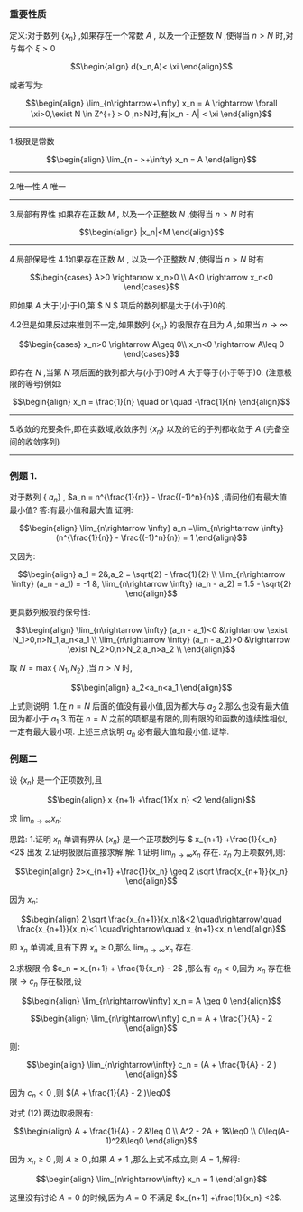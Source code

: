 ### 重要性质
定义:对于数列 $\left\{x_n\right\}$ ,如果存在一个常数 $A$ , 以及一个正整数 $N$ ,使得当 $n>N$ 时,对与每个 $\xi >0$

$$\begin{align}
    d(x_n,A)< \xi
\end{align}$$

或者写为:

$$\begin{align}
    \lim_{n\rightarrow+\infty} x_n = A \rightarrow \forall \xi>0,\exist N \in Z^{+} > 0 ,n>N时,有|x_n - A| < \xi
\end{align}$$

---
1.极限是常数

$$\begin{align}
    \lim_{n - >+\infty} x_n = A
\end{align}$$

---
2.唯一性 $A$ 唯一

---
3.局部有界性
如果存在正数 $M$ , 以及一个正整数 $N$ ,使得当 $n>N$ 时有

$$\begin{align}
    |x_n|<M
\end{align}$$

---
4.局部保号性
4.1如果存在正数 $M$ , 以及一个正整数 $N$ ,使得当 $n>N$ 时有

$$\begin{cases}
    A>0 \rightarrow x_n>0 \\
    A<0 \rightarrow x_n<0
\end{cases}$$

即如果 $A$ 大于(小于)0,第 $ N $ 项后的数列都是大于(小于)0的. 

4.2但是如果反过来推则不一定,如果数列 $\left\{x_n\right\}$ 的极限存在且为 $A$ ,如果当 $n \rightarrow \infty$

$$\begin{cases}
    x_n>0 \rightarrow A\geq 0\\
    x_n<0 \rightarrow A\leq 0
\end{cases}$$

即存在 $N$ ,当第 $N$ 项后面的数列都大与(小于)0时 $A$ 大于等于(小于等于)0.
(注意极限的等号)例如:

$$\begin{align}
    x_n =  \frac{1}{n} \quad or \quad -\frac{1}{n} 
\end{align}$$

---
5.收敛的充要条件,即在实数域,收敛序列 $\left\{x_n\right\}$ 以及的它的子列都收敛于 $A$.(完备空间的收敛序列)

---

### 例题 1.
对于数列 $\left\{\ a_n \right\}$ , $a_n = n^{\frac{1}{n}} - \frac{(-1)^n}{n}$ ,请问他们有最大值最小值?
答:有最小值和最大值
证明:

$$\begin{align}
    \lim_{n\rightarrow \infty} a_n =\lim_{n\rightarrow \infty} (n^{\frac{1}{n}} - \frac{(-1)^n}{n}) = 1
\end{align}$$

又因为:

$$\begin{align}
    a_1 = 2&,a_2 = \sqrt{2} - \frac{1}{2} \\
    \lim_{n\rightarrow \infty} (a_n - a_1) = -1 &, \lim_{n\rightarrow \infty} (a_n - a_2) = 1.5 - \sqrt{2}
\end{align}$$

更具数列极限的保号性:

$$\begin{align}
    \lim_{n\rightarrow \infty} (a_n - a_1)<0 &\rightarrow \exist N_1>0,n>N_1,a_n<a_1 \\
    \lim_{n\rightarrow \infty} (a_n - a_2)>0 &\rightarrow \exist N_2>0,n>N_2,a_n>a_2 \\
\end{align}$$

取 $N = \max\left\{\ N_1,N_2 \right\}$ ,当 $n>N$ 时,

$$\begin{align}
    a_2<a_n<a_1
\end{align}$$

上式则说明:
1.在 $n = N$ 后面的值没有最小值,因为都大与 $a_2$ 
2.那么也没有最大值因为都小于 $a_1$ 
3.而在 $n=N$ 之前的项都是有限的,则有限的和函数的连续性相似,一定有最大最小项.
上述三点说明 $a_n$ 必有最大值和最小值.证毕.


### 例题二
设 $\left\{x_n\right\}$ 是一个正项数列,且

$$\begin{align}
    x_{n+1} +\frac{1}{x_n} <2
\end{align}$$

求 $\displaystyle\lim_{n\rightarrow\infty} x_n$;

思路:
1.证明 $x_n$ 单调有界从 $\left\{x_n\right\}$ 是一个正项数列与 $ x_{n+1} +\frac{1}{x_n} <2$  出发
2.证明极限后直接求解
解:
1.证明 $\displaystyle\lim_{n\rightarrow \infty} x_n$ 存在.
$x_n$ 为正项数列,则:

$$\begin{align}
    2>x_{n+1} +\frac{1}{x_n} \geq 2 \sqrt \frac{x_{n+1}}{x_n}
\end{align}$$

因为 $x_n$:

$$\begin{align}
    2 \sqrt \frac{x_{n+1}}{x_n}&<2 \quad\rightarrow\quad \frac{x_{n+1}}{x_n}<1 \quad\rightarrow\quad x_{n+1}<x_n
\end{align}$$

即 ${x_n}$ 单调减,且有下界 $x_n\geq0$,那么 $\displaystyle\lim_{n\rightarrow \infty} x_n$ 存在.

2.求极限 
令 $c_n = x_{n+1} + \frac{1}{x_n} - 2$ ,那么有 $c_n<0$,因为 $x_n$ 存在极限 $\rightarrow$ $c_n$ 存在极限,设

$$\begin{align}
    \lim_{n\rightarrow\infty} x_n = A \geq 0
\end{align}$$


$$\begin{align}
    \lim_{n\rightarrow\infty} c_n = A + \frac{1}{A} - 2
\end{align}$$


则:

$$\begin{align}
    \lim_{n\rightarrow\infty} c_n = (A + \frac{1}{A} - 2 )
\end{align}$$

因为 $c_n<0$ ,则 $(A + \frac{1}{A} - 2 )\leq0$

对式 $(12)$ 两边取极限有:

$$\begin{align}
    A + \frac{1}{A} - 2 &\leq 0 \\
    A^2 - 2A + 1&\leq0 \\
    0\leq(A-1)^2&\leq0
\end{align}$$

因为 $x_n\geq0$ ,则 $A\geq0$ ,如果 $A\not ={1}$ ,那么上式不成立,则 $A = 1$,解得:

$$\begin{align}
    \lim_{n\rightarrow\infty} x_n = 1
\end{align}$$

这里没有讨论 $A=0$ 的时候,因为 $A=0$ 不满足 $x_{n+1} +\frac{1}{x_n} <2$.

